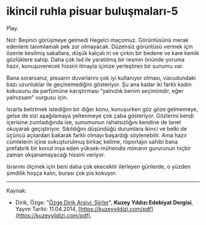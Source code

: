 # ikincil ruhla pisuar buluşmaları-5

Play.

Not: Beşinci görüşmeye gelmedi Hegelci maçomuz. Görüntüsünü
merak edenlere tanımlamak pek zor olmayacak. Düzensiz görüntüsü vermek için özenle kesilmiş sakallara, düşük kalçalı iri ve çirkin
bir bedene ve kare kemik gözlüklere sahip. Daha çok lsd ile yaratılmış bir resmin önünde yoruma hazır, konuşuverecek hissini itinayla
içinize yerleştiren bir sunumu var.

Bana sorarsanız, pisuarın duvarlarını çok iyi kullanıyor olması, vücudundaki bazı uzunluklar ile geçinemediğini gösteriyor. Şu ana kadar iki farklı kadın kokusunu da parfümüne karıştırması “yalnızlık
benim seçimimdir, eğer yalnızsam” vurgusu için.

Israrla belirtmek istediğim bir diğer konu, konuşurken göz göze gelmemeye, gelse de sizi aşağılamaya yeltenmeye çok çaba gösteriyor.
Gözlerini kendi içerisine zumladığında ise, sunumunun rahatsızlığını kendine de lanet okuyarak geçiştiriyor. Sıkıldığını düşündüğü
durumlara ikinci ve belki de üçüncü açılardan bakarak farklı olmayı
başardığı söylenebilir. Ama hazır cümlelerin içine sokuşturulmuş
birkaç kelime, röportajın sahibi bana prefabrik bir konut inşa eden
yüksek-mühendis mimarın gururunun hiçbir zaman okşanamayacağı hissini veriyor.

Israrımı ölçmek için beni daha çok ekecektir ilerleyen günlerde, o
yüzden şimdilik hoşça kalın, burası çok pis kokuyor.

---
Kaynak: 

- Dirik, Özge: "[Özge Dirik Arşivi: Şiirler](https://kuzeyyildizi.com/files/ozgedirik-siirler.pdf)", **Kuzey Yıldızı Edebiyat Dergisi**, Yayım Tarihi: 11.04.2014, [https://kuzeyyildizi.com/pdf](https://kuzeyyildizi.com/pdf).
